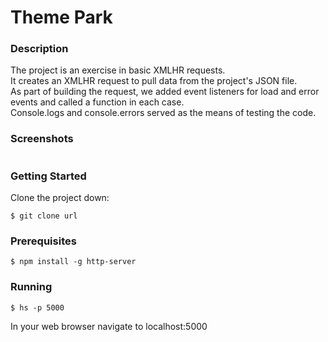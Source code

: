 # Theme Park  
### Description  
The project is an exercise in basic XMLHR requests.  
It creates an XMLHR request to pull data from the project's JSON file.  
As part of building the request, we added event listeners for load and error events and called a function in each case.  
Console.logs and console.errors served as the means of testing the code.  
### Screenshots  
![]()
### Getting Started  
Clone the project down:  
```  
$ git clone url  
```  
### Prerequisites  
```  
$ npm install -g http-server  
```  
### Running  
```  
$ hs -p 5000  
```  
In your web browser navigate to localhost:5000
